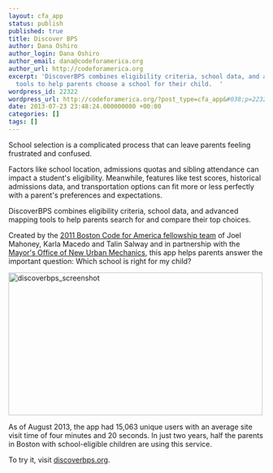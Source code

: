 ```yaml
---
layout: cfa_app
status: publish
published: true
title: Discover BPS
author: Dana Oshiro
author_login: Dana Oshiro
author_email: dana@codeforamerica.org
author_url: http://codeforamerica.org
excerpt: 'DiscoverBPS combines eligibility criteria, school data, and advanced mapping
  tools to help parents choose a school for their child.  '
wordpress_id: 22322
wordpress_url: http://codeforamerica.org/?post_type=cfa_app&#038;p=22322
date: 2013-07-23 23:48:24.000000000 +00:00
categories: []
tags: []
---
```

School selection is a complicated process that can leave parents feeling frustrated and confused.

Factors like school location, admissions quotas and sibling attendance can impact a student's eligibility. Meanwhile, features like test scores, historical admissions data, and transportation options can fit more or less perfectly with a parent's preferences and expectations.

DiscoverBPS combines eligibility criteria, school data, and advanced mapping tools to help parents search for and compare their top choices.

Created by the <a href="http://codeforamerica.org/2011-fellows/">2011 Boston Code for America fellowship team</a> of Joel Mahoney, Karla Macedo and Talin Salway and in partnership with the <a href="http://www.newurbanmechanics.org/">Mayor's Office of New Urban Mechanics</a>, this app helps parents answer the important question: Which school is right for my child?

<a href="http://discoverbps.org/"><img class="size-full wp-image-22323 alignnone" title="discoverbps_screen" alt="discoverbps_screenshot" src="http://codeforamerica.org/wp-content/uploads/2013/05/discoverbps_screen.jpg" width="500" height="281" /></a>

As of August 2013, the app had 15,063 unique users with an average site visit time of four minutes and 20 seconds. In just two years, half the parents in Boston with school-eligible children are using this service.

To try it, visit <a href="http://www.discoverbps.org/">discoverbps.org</a>.

&nbsp;
